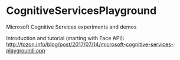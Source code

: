# CognitiveServicesPlayground
Microsoft Cognitive Services experiments and demos

Introduction and tutorial (starting with Face API): http://tozon.info/blog/post/2017/07/14/microsoft-cognitive-services-playground-app
